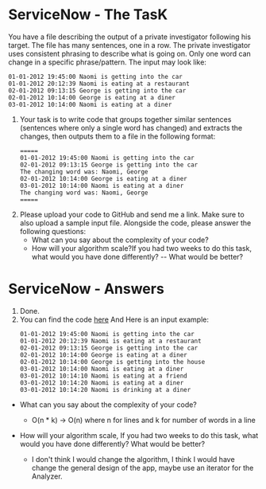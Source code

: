 # ServiceNow - The TasK
 You have a file describing the output of a private investigator following his target.
The file has many sentences, one in a row.
The private investigator uses consistent phrasing to describe what is going on. Only one word can change in a
specific phrase/pattern.
The input may look like:
```
01-01-2012 19:45:00 Naomi is getting into the car
01-01-2012 20:12:39 Naomi is eating at a restaurant
02-01-2012 09:13:15 George is getting into the car
02-01-2012 10:14:00 George is eating at a diner
03-01-2012 10:14:00 Naomi is eating at a diner
```
1. Your task is to write code that groups together similar sentences
   (sentences where only a single word has changed)
   and extracts the changes, then outputs them to a file in the following format:
   ```
   =====
   01-01-2012 19:45:00 Naomi is getting into the car
   02-01-2012 09:13:15 George is getting into the car
   The changing word was: Naomi, George
   02-01-2012 10:14:00 George is eating at a diner
   03-01-2012 10:14:00 Naomi is eating at a diner
   The changing word was: Naomi, George
   =====
   ```
2. Please upload your code to GitHub and send me a link.
   Make sure to also upload a sample input file. Alongside the code, please answer the following questions:
    - What can you say about the complexity of your code?
    - How will your algorithm scale?If you had two weeks to do this task, what would you have done differently?
    -- What would be better?

# ServiceNow - Answers
1. Done.
2. You can find the code [here](https://github.com/SarShalomSimchi/ServiceNow/tree/master/ServiceNow)
   And Here is an input example:
   ```
   01-01-2012 19:45:00 Naomi is getting into the car 
   01-01-2012 20:12:39 Naomi is eating at a restaurant
   02-01-2012 09:13:15 George is getting into the car
   02-01-2012 10:14:00 George is eating at a diner   
   02-01-2012 10:14:00 George is getting into the house     
   03-01-2012 10:14:00 Naomi is eating at a diner    
   03-01-2012 10:14:10 Naomi is eating at a friend    
   03-01-2012 10:14:20 Naomi is eating at a diner    
   03-01-2012 10:14:20 Naomi is drinking at a diner    
   ```
  - What can you say about the complexity of your code?
    - O(n * k) -> O(n) where n for lines and k for number of words in a line

  - How will your algorithm scale, If you had two weeks to do this task, what would you have done differently?
    What would be better?
    - I don't think I would change the algorithm, I think I would have change the general design of the app, maybe use an iterator for the Analyzer.
